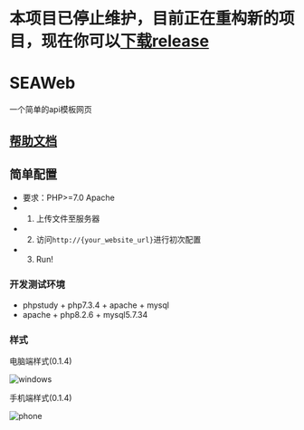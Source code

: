 # 本项目已停止维护，目前正在重构新的项目，现在你可以[下载release](https://github.com/molanp/SEAWeb/releases)
# SEAWeb
一个简单的api模板网页

## [帮助文档](https://molanp.github.io/SEAWeb_docs/)

## 简单配置

- 要求：PHP>=7.0 Apache
- 1. 上传文件至服务器
- 2. 访问`http://{your_website_url}`进行初次配置
- 3. Run!

### 开发测试环境

- phpstudy + php7.3.4 + apache + mysql
- apache + php8.2.6 + mysql5.7.34

### 样式

电脑端样式(0.1.4)

![windows](https://github.com/molanp/SEAWeb/assets/104612722/9fc2bcb9-5e04-4533-8bba-8af954ed60a3)

手机端样式(0.1.4)

![phone](https://github.com/molanp/SEAWeb/assets/104612722/4988fb87-964f-4a95-9d2f-a404977eb272)
